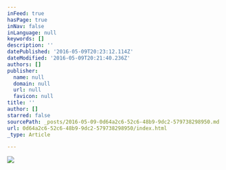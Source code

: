 ```yaml
---
inFeed: true
hasPage: true
inNav: false
inLanguage: null
keywords: []
description: ''
datePublished: '2016-05-09T20:23:12.114Z'
dateModified: '2016-05-09T20:21:40.236Z'
authors: []
publisher:
  name: null
  domain: null
  url: null
  favicon: null
title: ''
author: []
starred: false
sourcePath: _posts/2016-05-09-0d64a2c6-52c6-48b9-9dc2-579738298950.md
url: 0d64a2c6-52c6-48b9-9dc2-579738298950/index.html
_type: Article

---
```

![](https://the-grid-user-content.s3-us-west-2.amazonaws.com/1ea979cd-0ec4-4bfc-93fa-bc76448f9ee8.jpg)